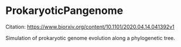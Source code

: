 # ProkaryoticPangenome
Citation: https://www.biorxiv.org/content/10.1101/2020.04.14.041392v1

Simulation of prokaryotic genome evolution along a phylogenetic tree.
